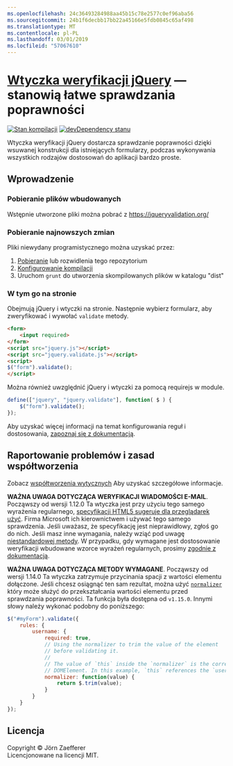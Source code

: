 ```yaml
---
ms.openlocfilehash: 24c36493284988aa45b15c78e2577c0ef96aba56
ms.sourcegitcommit: 24b1f6decbb17bb22a45166e5fdb0845c65af498
ms.translationtype: MT
ms.contentlocale: pl-PL
ms.lasthandoff: 03/01/2019
ms.locfileid: "57067610"
---
```

<a name="jquery-validation-pluginhttpsjqueryvalidationorg---form-validation-made-easy"></a>[Wtyczka weryfikacji jQuery](https://jqueryvalidation.org/) — stanowią łatwe sprawdzania poprawności
================================

[![Stan kompilacji](https://secure.travis-ci.org/jquery-validation/jquery-validation.svg)](https://travis-ci.org/jquery-validation/jquery-validation)
[![devDependency stanu](https://david-dm.org/jquery-validation/jquery-validation/dev-status.svg?theme=shields.io)](https://david-dm.org/jquery-validation/jquery-validation#info=devDependencies)

Wtyczka weryfikacji jQuery dostarcza sprawdzanie poprawności dzięki wsuwanej konstrukcji dla istniejących formularzy, podczas wykonywania wszystkich rodzajów dostosowań do aplikacji bardzo proste.

## <a name="getting-started"></a>Wprowadzenie

### <a name="downloading-the-prebuilt-files"></a>Pobieranie plików wbudowanych

Wstępnie utworzone pliki można pobrać z https://jqueryvalidation.org/

### <a name="downloading-the-latest-changes"></a>Pobieranie najnowszych zmian

Pliki niewydany programistycznego można uzyskać przez:

 1. [Pobieranie](https://github.com/jquery-validation/jquery-validation/archive/master.zip) lub rozwidlenia tego repozytorium
 2. [Konfigurowanie kompilacji](CONTRIBUTING.md#build-setup)
 3. Uruchom `grunt` do utworzenia skompilowanych plików w katalogu "dist"

### <a name="including-it-on-your-page"></a>W tym go na stronie

Obejmują jQuery i wtyczki na stronie. Następnie wybierz formularz, aby zweryfikować i wywołać `validate` metody.

```html
<form>
    <input required>
</form>
<script src="jquery.js"></script>
<script src="jquery.validate.js"></script>
<script>
$("form").validate();
</script>
```

Można również uwzględnić jQuery i wtyczki za pomocą requirejs w module.

```js
define(["jquery", "jquery.validate"], function( $ ) {
    $("form").validate();
});
```

Aby uzyskać więcej informacji na temat konfigurowania reguł i dostosowania, [zapoznaj się z dokumentacją](https://jqueryvalidation.org/documentation/).

## <a name="reporting-issues-and-contributing-code"></a>Raportowanie problemów i zasad współtworzenia

Zobacz [współtworzenia wytycznych](CONTRIBUTING.md) Aby uzyskać szczegółowe informacje.

**WAŻNA UWAGA DOTYCZĄCA WERYFIKACJI WIADOMOŚCI E-MAIL**. Począwszy od wersji 1.12.0 Ta wtyczka jest przy użyciu tego samego wyrażenia regularnego, [specyfikacji HTML5 sugeruje dla przeglądarek użyć](https://html.spec.whatwg.org/multipage/forms.html#valid-e-mail-address). Firma Microsoft ich kierownictwem i używać tego samego sprawdzenia. Jeśli uważasz, że specyfikację jest nieprawidłowy, zgłoś go do nich. Jeśli masz inne wymagania, należy wziąć pod uwagę [niestandardowej metody](https://jqueryvalidation.org/jQuery.validator.addMethod/).
W przypadku, gdy wymagane jest dostosowanie weryfikacji wbudowane wzorce wyrażeń regularnych, prosimy [zgodnie z dokumentacją](https://jqueryvalidation.org/jQuery.validator.methods/).

**WAŻNA UWAGA DOTYCZĄCA METODY WYMAGANE**. Począwszy od wersji 1.14.0 Ta wtyczka zatrzymuje przycinania spacji z wartości elementu dołączone. Jeśli chcesz osiągnąć ten sam rezultat, można użyć [ `normalizer` ](https://jqueryvalidation.org/normalizer/) który może służyć do przekształcania wartości elementu przed sprawdzania poprawności. Ta funkcja była dostępna od `v1.15.0`. Innymi słowy należy wykonać podobny do poniższego:
``` js
$("#myForm").validate({
    rules: {
        username: {
            required: true,
            // Using the normalizer to trim the value of the element
            // before validating it.
            //
            // The value of `this` inside the `normalizer` is the corresponding
            // DOMElement. In this example, `this` references the `username` element.
            normalizer: function(value) {
                return $.trim(value);
            }
        }
    }
});
```

## <a name="license"></a>Licencja
Copyright &copy; Jörn Zaefferer<br>
Licencjonowane na licencji MIT.

